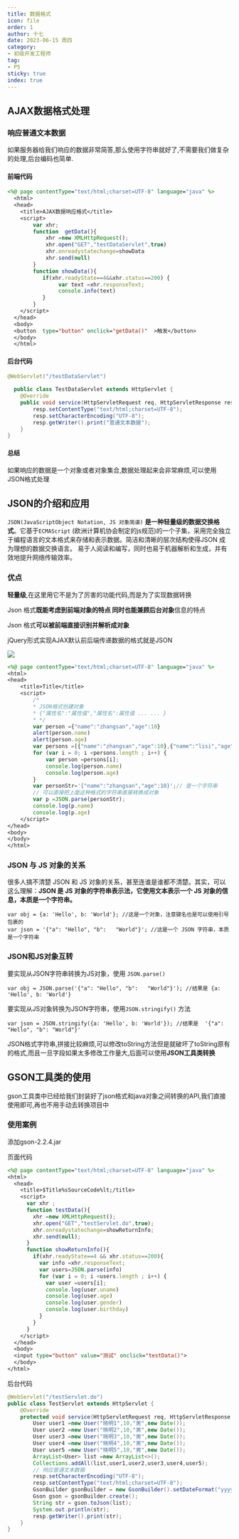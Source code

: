 ```yaml
---
title: 数据格式
icon: file
order: 1
author: 十七
date: 2023-06-15 周四
category:
- 初级开发工程师
tag:
- P5
sticky: true
index: true
---
```



## AJAX数据格式处理

### 响应普通文本数据

如果服务器给我们响应的数据非常简答,那么使用字符串就好了,不需要我们做复杂的处理,后台编码也简单.

#### 前端代码

```JSP
<%@ page contentType="text/html;charset=UTF-8" language="java" %>
  <html>
  <head>
    <title>AJAX数据响应格式</title>
    <script>
        var xhr;
        function  getData(){
            xhr =new XMLHttpRequest();
            xhr.open("GET","testDataServlet",true)
            xhr.onreadystatechange=showData
            xhr.send(null)
        }
        function showData(){
           if(xhr.readyState==4&&xhr.status==200) {
                var text =xhr.responseText;
                console.info(text)
           }
        }
    </script>
  </head>
  <body>
  <button  type="button" onclick="getData()"  >触发</button>
  </body>
  </html>
```

####  后台代码

```JAVA
@WebServlet("/testDataServlet")

  public class TestDataServlet extends HttpServlet {
    @Override
    public void service(HttpServletRequest req, HttpServletResponse resp) throws ServletException, IOException {
        resp.setContentType("text/html;charset=UTF-8");
        resp.setCharacterEncoding("UTF-8");
        resp.getWriter().print("普通文本数据");
    }
}
```

#### 总结

如果响应的数据是一个对象或者对象集合,数据处理起来会非常麻烦,可以使用JSON格式处理

## JSON的介绍和应用

`JSON(JavaScriptObject Notation, JS 对象简谱)` **是一种轻量级的数据交换格式**。它基于`ECMAScript` (欧洲计算机协会制定的js规范)的一个子集，采用完全独立于编程语言的文本格式来存储和表示数据。简洁和清晰的层次结构使得JSON 成为理想的数据交换语言。 易于人阅读和编写，同时也易于机器解析和生成，并有效地提升网络传输效率。

### 优点

**轻量级**,在这里用它不是为了厉害的功能代码,而是为了实现数据转换

Json 格式**既能考虑到前端对象的特点 同时也能兼顾后台对象**信息的特点

Json 格式**可以被前端直接识别并解析成对象**

jQuery形式实现AJAX默认前后端传递数据的格式就是JSON

![](./assets/Pasted_image_20230406223554.png)

```JSP
<%@ page contentType="text/html;charset=UTF-8" language="java" %>
<html>
<head>
    <title>Title</title>
    <script>
        /*
        * JSON格式创建对象
        * {"属性名":"属性值","属性名":属性值 ... ... }
        * */
        var person ={"name":"zhangsan","age":10}
        alert(person.name)
        alert(person.age)
        var persons =[{"name":"zhangsan","age":10},{"name":"lisi","age":10},{"name":"wangwu","age":10}];
        for (var i = 0; i <persons.length ; i++) {
            var person =persons[i];
            console.log(person.name)
            console.log(person.age)
        }
        var personStr='{"name":"zhangsan","age":10}';// 是一个字符串
        // 可以直接把上面这种格式的字符串直接转换成对象
        var p =JSON.parse(personStr);
        console.log(p.name)
        console.log(p.age)
    </script>
</head>
<body>
</body>
</html>
```

### JSON 与 JS 对象的关系

很多人搞不清楚 JSON 和 JS 对象的关系，甚至连谁是谁都不清楚。其实，可以这么理解：**JSON 是 JS 对象的字符串表示法，它使用文本表示一个 JS 对象的信息，本质是一个字符串。**

```JS
var obj = {a: 'Hello', b: 'World'}; //这是一个对象，注意键名也是可以使用引号包裹的
var json = '{"a": "Hello", "b":   "World"}'; //这是一个 JSON 字符串，本质是一个字符串
```

### JSON和JS对象互转

要实现从JSON字符串转换为JS对象，使用 `JSON.parse()`

```JS
var obj = JSON.parse('{"a": "Hello", "b":   "World"}'); //结果是 {a: 'Hello', b: 'World'}
```

要实现从JS对象转换为JSON字符串，使用`JSON.stringify()` 方法

```JS
var json = JSON.stringify({a: 'Hello', b: 'World'}); //结果是  '{"a": "Hello", "b": "World"}'
```

JSON格式字符串,拼接比较麻烦,可以修改toString方法但是就破坏了toString原有的格式,而且一旦字段如果太多修改工作量大,后面可以使用**JSON工具类转换**

## GSON工具类的使用

gson工具类中已经给我们封装好了json格式和java对象之间转换的API,我们直接使用即可,再也不用手动去转换项目中

### 使用案例

添加gson-2.2.4.jar

页面代码
```JSP
<%@ page contentType="text/html;charset=UTF-8" language="java" %>
<html>
  <head>
    <title>$Title%sSourceCode%lt;/title>
    <script>
      var xhr ;
      function testData(){
        xhr =new XMLHttpRequest();
        xhr.open("GET","testServlet.do",true);
        xhr.onreadystatechange=showReturnInfo;
        xhr.send(null);
      }
      function showReturnInfo(){
        if(xhr.readyState==4 && xhr.status==200){
          var info =xhr.responseText;
          var users=JSON.parse(info)
          for (var i = 0; i <users.length ; i++) {
            var user =users[i];
            console.log(user.uname)
            console.log(user.age)
            console.log(user.gender)
            console.log(user.birthday)
          }
        }
      }
    </script>
  </head>
  <body>
  <input type="button" value="测试" onclick="testData()">
  </body>
</html>
```

后台代码
```Java
@WebServlet("/testServlet.do")
public class TestServlet extends HttpServlet {
    @Override
    protected void service(HttpServletRequest req, HttpServletResponse resp) throws ServletException, IOException {
        User user1 =new User("晓明1",10,"男",new Date());
        User user2 =new User("晓明2",10,"男",new Date());
        User user3 =new User("晓明3",10,"男",new Date());
        User user4 =new User("晓明4",10,"男",new Date());
        User user5 =new User("晓明5",10,"男",new Date());
        ArrayList<User> list =new ArrayList<>();
        Collections.addAll(list,user1,user2,user3,user4,user5);
        // 响应普通文本数据
        resp.setCharacterEncoding("UTF-8");
        resp.setContentType("text/html;charset=UTF-8");
        GsonBuilder gsonBuilder = new GsonBuilder().setDateFormat("yyyy-MM-dd HH:mm:ss");
        Gson gson = gsonBuilder.create();
        String str = gson.toJson(list);
        System.out.println(str);
        resp.getWriter().print(str);
    }
}
```